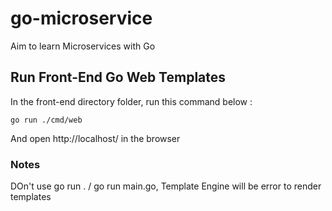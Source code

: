 # go-microservice
Aim to learn Microservices with Go

## Run Front-End Go Web Templates
In the front-end directory folder, run this command below :
```
go run ./cmd/web
```
And open http://localhost/ in the browser

### Notes
DOn't use go run . / go run main.go, Template Engine will be error to render templates